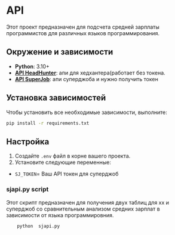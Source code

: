 # API

Этот проект предназначен для подсчета средней зарплаты программистов для различных языков программирования.

## Окружение и зависимости

- **Python**: 3.10+
- **[API HeadHunter](https://dev.hh.ru)**: апи для хедхантера(работает без токена.
- **[API SuperJob](https://api.superjob.ru)**: апи суперджоба и нужно получить токен


## Установка зависимостей

Чтобы установить все необходимые зависимости, выполните:

```bash
pip install -r requirements.txt
```

## Настройка

1. Создайте `.env` файл в корне вашего проекта.
2. Установите следующие переменные:

- `SJ_TOKEN`= Ваш API токен для суперджоб

### sjapi.py script
Этот скрипт предназначен для получения двух таблиц для хх и суперджоб со сравнительным анализом средних зарплат в зависимости от языка программировния.
```bash
    python  sjapi.py 
```
